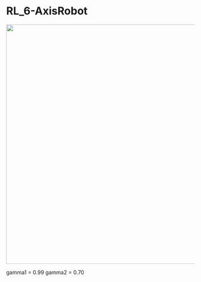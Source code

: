 # RL_6-AxisRobot




<p align="center">
  <img height="640" width="960" src="Assets/UntilTCP.gif">
</p>





gamma1 = 0.99
gamma2 = 0.70
